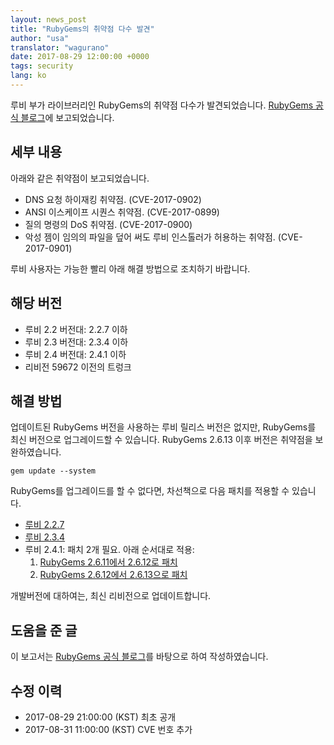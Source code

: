 ```yaml
---
layout: news_post
title: "RubyGems의 취약점 다수 발견"
author: "usa"
translator: "wagurano"
date: 2017-08-29 12:00:00 +0000
tags: security
lang: ko
---
```


루비 부가 라이브러리인 RubyGems의 취약점 다수가 발견되었습니다.
[RubyGems 공식 블로그](http://blog.rubygems.org/2017/08/27/2.6.13-released.html)에 보고되었습니다.

## 세부 내용

아래와 같은 취약점이 보고되었습니다.

* DNS 요청 하이재킹 취약점. (CVE-2017-0902)
* ANSI 이스케이프 시퀀스 취약점. (CVE-2017-0899)
* 질의 명령의 DoS 취약점. (CVE-2017-0900)
* 악성 젬이 임의의 파일을 덮어 써도 루비 인스톨러가 허용하는 취약점. (CVE-2017-0901)

루비 사용자는 가능한 빨리 아래 해결 방법으로 조치하기 바랍니다.

## 해당 버전

* 루비 2.2 버전대: 2.2.7 이하
* 루비 2.3 버전대: 2.3.4 이하
* 루비 2.4 버전대: 2.4.1 이하
* 리비전 59672 이전의 트렁크

## 해결 방법

업데이트된 RubyGems 버전을 사용하는 루비 릴리스 버전은 없지만,
RubyGems를 최신 버전으로 업그레이드할 수 있습니다.
RubyGems 2.6.13 이후 버전은 취약점을 보완하였습니다.

```
gem update --system
```

RubyGems를 업그레이드를 할 수 없다면, 차선책으로 다음 패치를 적용할 수 있습니다.

* [루비 2.2.7](https://bugs.ruby-lang.org/attachments/download/6690/rubygems-2613-ruby22.patch)
* [루비 2.3.4](https://bugs.ruby-lang.org/attachments/download/6691/rubygems-2613-ruby23.patch)
* 루비 2.4.1: 패치 2개 필요. 아래 순서대로 적용:
  1. [RubyGems 2.6.11에서 2.6.12로 패치](https://bugs.ruby-lang.org/attachments/download/6692/rubygems-2612-ruby24.patch)
  2. [RubyGems 2.6.12에서 2.6.13으로 패치](https://bugs.ruby-lang.org/attachments/download/6693/rubygems-2613-ruby24.patch)

개발버전에 대하여는, 최신 리비전으로 업데이트합니다.

## 도움을 준 글

이 보고서는 [RubyGems 공식 블로그](http://blog.rubygems.org/2017/08/27/2.6.13-released.html)를 바탕으로 하여 작성하였습니다.

## 수정 이력

* 2017-08-29 21:00:00 (KST) 최초 공개
* 2017-08-31 11:00:00 (KST) CVE 번호 추가
